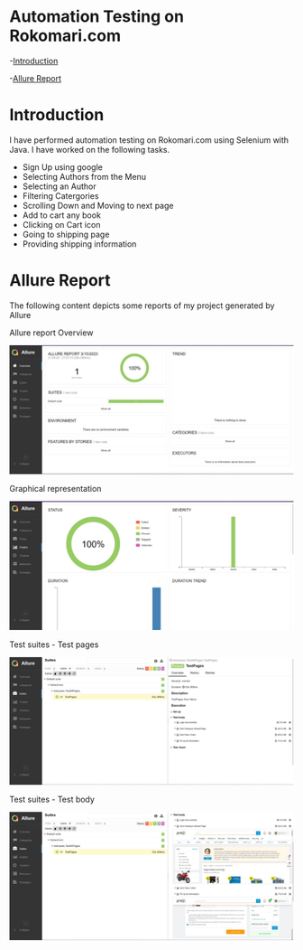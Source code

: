 # Automation Testing on Rokomari.com

-[Introduction](https://github.com/ntnSNnice/Test_Automation_Rokomari#introduction)

-[Allure Report](https://github.com/ntnSNnice/Test_Automation_Rokomari#allure-report) 

 

# Introduction
I have performed automation testing on Rokomari.com using Selenium with Java. I have worked on the following tasks.
- Sign Up using google
- Selecting Authors from the Menu
- Selecting an Author
- Filtering Catergories
- Scrolling Down and Moving to next page
- Add to cart any book
- Clicking on Cart icon
- Going to shipping page
- Providing shipping information

# Allure Report
The following content depicts some reports of my project generated by Allure

Allure report Overview
<p align="center">
  <img src="https://github.com/ntnSNnice/Test_Automation_Rokomari/blob/main/Allure%20Report%20SS/photo1680278684.jpeg" />
</p>


Graphical representation
<p align="center">
  <img src="https://github.com/ntnSNnice/Test_Automation_Rokomari/blob/main/Allure%20Report%20SS/photo1680278684%20(1).jpeg" />
</p>

Test suites - Test pages
<p align="center">
  <img src="https://github.com/ntnSNnice/Test_Automation_Rokomari/blob/main/Allure%20Report%20SS/photo1680278684%20(2).jpeg" />
</p>

Test suites - Test body
<p align="center">
  <img src="https://github.com/ntnSNnice/Test_Automation_Rokomari/blob/main/Allure%20Report%20SS/photo1680278684%20(3).jpeg" />
</p>
